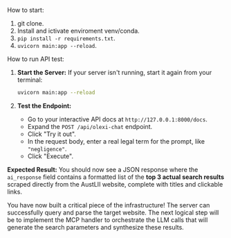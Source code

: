 How to start: 
1. git clone.
2. Install and ictivate enviroment venv/conda.
3. `pip install -r requirements.txt`.
4. `uvicorn main:app --reload`.

How to run API test:
1.  **Start the Server:**
    If your server isn't running, start it again from your terminal:
    ```bash
    uvicorn main:app --reload
    ```

2.  **Test the Endpoint:**
    *   Go to your interactive API docs at `http://127.0.0.1:8000/docs`.
    *   Expand the `POST /api/olexi-chat` endpoint.
    *   Click "Try it out".
    *   In the request body, enter a real legal term for the prompt, like `"negligence"`.
    *   Click "Execute".

**Expected Result:** You should now see a JSON response where the `ai_response` field contains a formatted list of the **top 3 actual search results** scraped directly from the AustLII website, complete with titles and clickable links.

You have now built a critical piece of the infrastructure! The server can successfully query and parse the target website. The next logical step will be to implement the MCP handler to orchestrate the LLM calls that will generate the search parameters and synthesize these results.